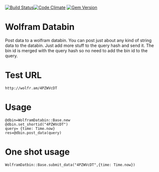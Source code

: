 [![Build Status](https://travis-ci.org/semdinsp/wolfram_databin.svg)](https://travis-ci.org/semdinsp/wolfram_databin)[![Code Climate](https://codeclimate.com/github/semdinsp/wolfram_databin/badges/gpa.svg)](https://codeclimate.com/github/semdinsp/wolfram_databin)
[![Gem Version](https://badge.fury.io/rb/wolfram_databin.png)](http://badge.fury.io/rb/wolfram_databin)

Wolfram Databin
============

Post data to  a wolfram databin.  You can post just about any kind of string data to the databin.  Just add more stuff to the query hash and send it.  The bin id is merged with the query hash so no need  to add the bin id to the query.

Test URL
=======
    http://wolfr.am/4PZWVcDT

Usage
=======

    @dbin=WolframDatabin::Base.new
    @dbin.set_shortid("4PZWVcDT")
    query= {time: Time.now}
    res=@dbin.post_data(query)
    
One shot usage
==============
    WolframDatbin::Base.submit_data("4PZWVcDT",{time: Time.now})